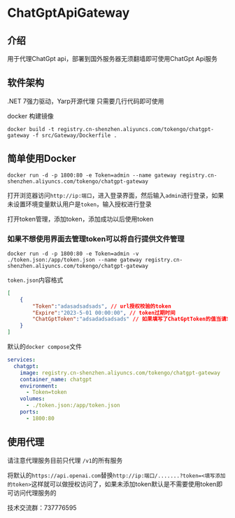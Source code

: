 # ChatGptApiGateway

## 介绍
用于代理ChatGpt api，部署到国外服务器无须翻墙即可使用ChatGpt Api服务

## 软件架构
.NET 7强力驱动，Yarp开源代理
只需要几行代码即可使用

docker 构建镜像

```shell
docker build -t registry.cn-shenzhen.aliyuncs.com/tokengo/chatgpt-gateway -f src/Gateway/Dockerfile .
```

## 简单使用Docker

```shell
docker run -d -p 1800:80 -e Token=admin --name gateway registry.cn-shenzhen.aliyuncs.com/tokengo/chatgpt-gateway
```

打开浏览器访问`http://ip:端口`，进入登录界面，然后输入`admin`进行登录，如果未设置环境变量默认用户是`token`，输入授权进行登录

打开token管理，添加token，添加成功以后使用token

### 如果不想使用界面去管理token可以将自行提供文件管理

```shell
docker run -d -p 1800:80 -e Token=admin -v ./token.json:/app/token.json --name gateway registry.cn-shenzhen.aliyuncs.com/tokengo/chatgpt-gateway
```

`token.json`内容格式

```json
[
    {
        "Token":"adasadsadsads", // url授权校验的token
        "Expire":"2023-5-01 00:00:00", // token过期时间
        "ChatGptToken":"adsadadsadsads" // 如果填写了ChatGptToken的值当请求的Url并没有携带token的时候将默认使用当前值
    }
]
```

默认的`docker compose`文件

```yaml
services:
  chatgpt:
    image: registry.cn-shenzhen.aliyuncs.com/tokengo/chatgpt-gateway
    container_name: chatgpt
    environment:
      - Token=token
    volumes:
      - ./token.json:/app/token.json
    ports:
      - 1800:80

```





## 使用代理

请注意代理服务目前只代理 `/v1`的所有服务

将默认的`https://api.openai.com`替换`http://ip:端口/.......?token=<填写添加的token>`这样就可以做授权访问了，如果未添加token默认是不需要使用token即可访问代理服务的

技术交流群：737776595
